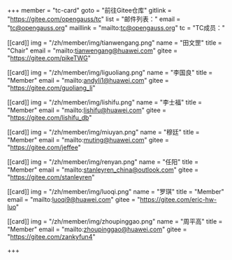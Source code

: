 +++
member = "tc-card"
goto = "前往Gitee仓库"
gitlink = "https://gitee.com/opengauss/tc"
list = "邮件列表："
email = "tc@opengauss.org"
maillink = "mailto:tc@opengauss.org"
tc = "TC成员："

[[card]]
    img = "/zh/member/img/tianwengang.png"
    name = "田文罡"
    title = "Chair"
    email = "mailto:tianwengang@huawei.com"
    gitee = "https://gitee.com/pikeTWG"


[[card]]
img = "/zh/member/img/liguoliang.png"
name = "李国良"
title = "Member"
email = "mailto:andyli1@huawei.com"
gitee = "https://gitee.com/guoliang_li"

[[card]]
img = "/zh/member/img/lishifu.png"
name = "李士福"
title = "Member"
email = "mailto:lishifu@huawei.com"
gitee = "https://gitee.com/lishifu_db"

[[card]]
img = "/zh/member/img/miuyan.png"
name = "穆廷"
title = "Member"
email = "mailto:muting@huawei.com"
gitee = "https://gitee.com/jeffee"

[[card]]
img = "/zh/member/img/renyan.png"
name = "任阳"
title = "Member"
email = "mailto:stanleyren_china@outlook.com"
gitee = "https://gitee.com/stanleyren"

[[card]]
img = "/zh/member/img/luoqi.png"
name = "罗琪"
title = "Member"
email = "mailto:luoqi9@huawei.com"
gitee = "https://gitee.com/eric-hw-luo"

[[card]]
img = "/zh/member/img/zhoupinggao.png"
name = "周平高"
title = "Member"
email = "mailto:zhoupinggao@huawei.com"
gitee = "https://gitee.com/zankyfun4"

+++